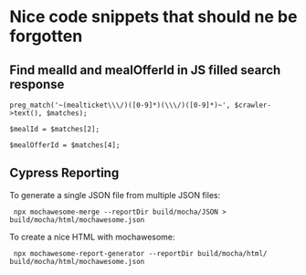 # Nice code snippets that should ne be forgotten

## Find mealId and mealOfferId in JS filled search response
`preg_match('~(mealticket\\\/)([0-9]*)(\\\/)([0-9]*)~', $crawler->text(), $matches);`

`$mealId = $matches[2];`

`$mealOfferId = $matches[4];`

## Cypress Reporting
To generate a single JSON file from multiple JSON files:

` npx mochawesome-merge --reportDir build/mocha/JSON > build/mocha/html/mochawesome.json`

To create a nice HTML with mochawesome:

` npx mochawesome-report-generator --reportDir build/mocha/html/ build/mocha/html/mochawesome.json`
